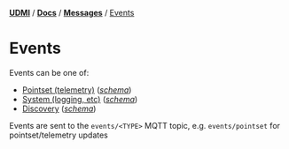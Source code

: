 [**UDMI**](../../) / [**Docs**](../) / [**Messages**](./)
/ [Events](#)

# Events

Events can be one of:
- [Pointset (telemetry)](pointset.md#telemetry) ([_schema_](../../gencode/docs/event_pointset.html))
- [System (logging, etc)](system.md#event) ([_schema_](../../gencode/docs/event_system.html))
- [Discovery](../specs/discovery.md) ([_schema_](../../gencode/docs/event_discovery.html))

Events are sent to the `events/<TYPE>` MQTT topic, e.g. `events/pointset` for pointset/telemetry updates
